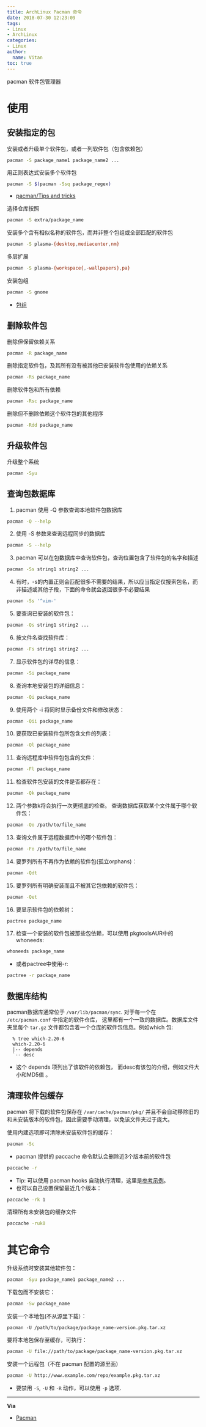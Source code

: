 ```yaml
---
title: ArchLinux Pacman 命令
date: 2018-07-30 12:23:09
tags:
- Linux
- ArchLinux
categories:
- Linux
author:
  name: Vitan
toc: true
---
```

pacman 软件包管理器
<!--more-->
# 使用
## 安装指定的包
安装或者升级单个软件包，或者一列软件包（包含依赖包）
```bash
pacman -S package_name1 package_name2 ...
```

用正则表达式安装多个软件包
```bash
pacman -S $(pacman -Ssq package_regex)
```
- [pacman/Tips and tricks](https://wiki.archlinux.org/index.php/Pacman/Tips_and_tricks)

选择仓库按照
```bash
pacman -S extra/package_name
```

安装多个含有相似名称的软件包，而并非整个包组或全部匹配的软件包
```bash
pacman -S plasma-{desktop,mediacenter,nm}
```

多层扩展
```bash
pacman -S plasma-{workspace{,-wallpapers},pa}
```

安装包组
```bash
pacman -S gnome
```
- [包组](https://wiki.archlinux.org/index.php/Creating_packages#Meta_packages_and_groups)


## 删除软件包
删除但保留依赖关系
```bash
pacman -R package_name
```

删除指定软件包，及其所有没有被其他已安装软件包使用的依赖关系
```bash
pacman -Rs package_name
```

删除软件包和所有依赖
```bash
pacman -Rsc package_name
```

删除但不删除依赖这个软件包的其他程序
```bash
pacman -Rdd package_name
```

## 升级软件包
升级整个系统
```bash
pacman -Syu
```

## 查询包数据库
1. pacman 使用 -Q 参数查询本地软件包数据库
```bash
pacman -Q --help
```

2. 使用 -S 参数来查询远程同步的数据库
```bash
pacman -S --help
```

3. pacman 可以在包数据库中查询软件包，查询位置包含了软件包的名字和描述
```bash
pacman -Ss string1 string2 ...
```

4. 有时，-s的内置正则会匹配很多不需要的结果，所以应当指定仅搜索包名，而非描述或其他子段，下面的命令就会返回很多不必要结果
```bash
pacman -Ss '^vim-'
```

5. 要查询已安装的软件包：
```bash
pacman -Qs string1 string2 ...
```
  
6. 按文件名查找软件库：
```bash
pacman -Fs string1 string2 ...
```
7. 显示软件包的详尽的信息：
```bash
pacman -Si package_name
```

8. 查询本地安装包的详细信息：
```bash
pacman -Qi package_name
```

9. 使用两个 -i 将同时显示备份文件和修改状态：
```bash
pacman -Qii package_name
```

10. 要获取已安装软件包所包含文件的列表：
```bash
pacman -Ql package_name
```

11. 查询远程库中软件包包含的文件：
```bash
pacman -Fl package_name
```

11. 检查软件包安装的文件是否都存在：
```bash
pacman -Qk package_name
```

12. 两个参数k将会执行一次更彻底的检查。 查询数据库获取某个文件属于哪个软件包：
```bash
pacman -Qo /path/to/file_name
```

13. 查询文件属于远程数据库中的哪个软件包：
```bash
pacman -Fo /path/to/file_name
```

14. 要罗列所有不再作为依赖的软件包(孤立orphans)：
```bash
pacman -Qdt
```

15. 要罗列所有明确安装而且不被其它包依赖的软件包：
```bash
pacman -Qet
```

16. 要显示软件包的依赖树：
```bash
pactree package_name
```

17. 检查一个安装的软件包被那些包依赖，可以使用 pkgtoolsAUR中的whoneeds:
```bash
whoneeds package_name
```
- 或者pactree中使用-r:
```bash
pactree -r package_name
```

## 数据库结构
pacman数据库通常位于 `/var/lib/pacman/sync`. 对于每一个在 `/etc/pacman.conf` 中指定的软件仓库， 这里都有一个一致的数据库。数据库文件夹里每个 `tar.gz` 文件都包含着一个仓库的软件包信息。例如which 包:
```
  % tree which-2.20-6
  which-2.20-6
  |-- depends
  `-- desc
```
- 这个 depends 项列出了该软件的依赖包， 而desc有该包的介绍，例如文件大小和MD5值 。

## 清理软件包缓存
 pacman 将下载的软件包保存在 `/var/cache/pacman/pkg/` 并且不会自动移除旧的和未安装版本的软件包，因此需要手动清理，以免该文件夹过于庞大。

使用内建选项即可清除未安装软件包的缓存：
```bash
pacman -Sc
```

- pacman 提供的 paccache 命令默认会删除近3个版本前的软件包

```bash
paccache -r
```
- Tip: 可以使用 pacman hooks 自动执行清理，这里是[参考示例](https://bbs.archlinux.org/viewtopic.php?pid=1694743#p1694743)。
- 也可以自己设置保留最近几个版本：

```bash
paccache -rk 1
```
清理所有未安装包的缓存文件
```bash
paccache -ruk0
```

# 其它命令
升级系统时安装其他软件包：
```bash
pacman -Syu package_name1 package_name2 ...
```

下载包而不安装它：
```bash
pacman -Sw package_name
```
安装一个本地包(不从源里下载）：
```
pacman -U /path/to/package/package_name-version.pkg.tar.xz
```

要将本地包保存至缓存，可执行：
```bash
pacman -U file://path/to/package/package_name-version.pkg.tar.xz
```

安装一个远程包（不在 pacman 配置的源里面）
```sh
pacman -U http://www.example.com/repo/example.pkg.tar.xz
```
- 要禁用 `-S`, `-U` 和 `-R` 动作，可以使用 `-p` 选项.

---
**Via**
- [Pacman](https://wiki.archlinux.org/index.php/Pacman_(%E7%AE%80%E4%BD%93%E4%B8%AD%E6%96%87))
